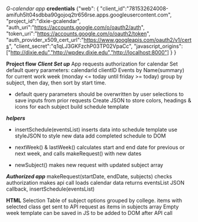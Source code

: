 *G-calendar app*
**credentials**
{"web":
    {
        "client_id":"781532624008-amifuh5lt04sdbba90gojoq2tr656rse.apps.googleusercontent.com",
        "project_id":"dixie-gcalendar",
        "auth_uri":"https://accounts.google.com/o/oauth2/auth",
        "token_uri":"https://accounts.google.com/o/oauth2/token",
        "auth_provider_x509_cert_url":"https://www.googleapis.com/oauth2/v1/certs",
        "client_secret":"q1qLJ3GKFzchP03TP02VpaCc",
        "javascript_origins":["http://dixie.edu","http://wpdev.dixie.edu","http://localhost:8000"]
    }
}

**Project flow**
***Client Set up***
App requests authorization for calendar
Set default query parameters:
    calendarId
    clientID
    Events by Name(summary)
    for current work week (monday <= today until friday >= today)
    group by subject, then day,
        then sort by start time.
* default query parameters should be overwritten by user selections to save inputs from prior requests
Create JSON to store colors, headings & icons for each subject
build schedule template


***helpers***
* insertSchedule(eventsList)
    inserts data into schedule template
    use styleJSON to style new data
    add completed schedule to DOM

* nextWeek()  & lastWeek()
calculates start and end date for previous or next week, and calls makeRequest() with new dates

* newSubject()
makes new request with updated subject array

***Authorized app***
makeRequest(startDate, endDate, subjects)
    checks authorization
    makes api call
        loads calendar data
        returns eventsList JSON
        callback, insertSchedule(eventsList)

**HTML**
Selection Table of subject options grouped by college.
    items with selected class get sent to API request as items in subjects array
Empty week template can be saved in JS to be added to DOM after API call
